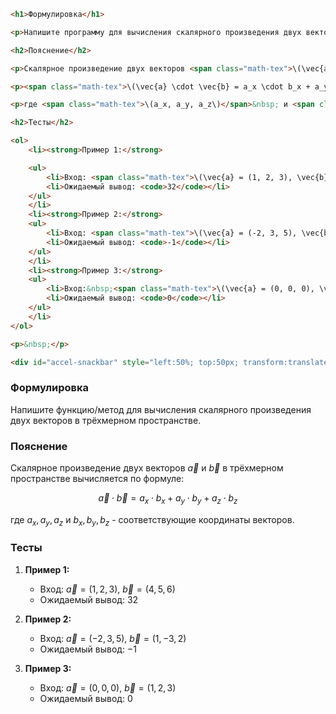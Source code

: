 ```html
<h1>Формулировка</h1>

<p>Напишите программу для вычисления скалярного произведения двух векторов в трёхмерном пространстве.</p>

<h2>Пояснение</h2>

<p>Скалярное произведение двух векторов <span class="math-tex">\(\vec{a}\)</span> и <span class="math-tex">\(\vec{b}\)</span> в трёхмерном пространстве вычисляется по формуле:</p>

<p><span class="math-tex">\(\vec{a} \cdot \vec{b} = a_x \cdot b_x + a_y \cdot b_y + a_z \cdot b_z\)</span></p>

<p>где <span class="math-tex">\(a_x, a_y, a_z\)</span>&nbsp; и <span class="math-tex">\(b_x, b_y, b_z\)</span>&mdash; соответствующие координаты векторов.</p>

<h2>Тесты</h2>

<ol>
	<li><strong>Пример 1:</strong>

	<ul>
		<li>Вход: <span class="math-tex">\(\vec{a} = (1, 2, 3), \vec{b} = (4, 5, 6)\)</span></li>
		<li>Ожидаемый вывод: <code>32</code></li>
	</ul>
	</li>
	<li><strong>Пример 2:</strong>
	<ul>
		<li>Вход: <span class="math-tex">\(\vec{a} = (-2, 3, 5), \vec{b} = (1, -3, 2)\)</span></li>
		<li>Ожидаемый вывод: <code>-1</code></li>
	</ul>
	</li>
	<li><strong>Пример 3:</strong>
	<ul>
		<li>Вход:&nbsp;<span class="math-tex">\(\vec{a} = (0, 0, 0), \vec{b} = (1, 2, 3)\)</span></li>
		<li>Ожидаемый вывод: <code>0</code></li>
	</ul>
	</li>
</ol>

<p>&nbsp;</p>

<div id="accel-snackbar" style="left:50%; top:50px; transform:translate(-50%, 0px)">&nbsp;</div>


```


### Формулировка
Напишите функцию/метод для вычисления скалярного произведения двух векторов в трёхмерном пространстве.

### Пояснение
Скалярное произведение двух векторов $\vec{a}$ и $\vec{b}$ в трёхмерном пространстве вычисляется по формуле:

$$
\vec{a} \cdot \vec{b} = a_x \cdot b_x + a_y \cdot b_y + a_z \cdot b_z
$$

где $a_x, a_y, a_z$ и $b_x, b_y, b_z$ - соответствующие координаты векторов.

### Тесты

1. **Пример 1:**
   - Вход: $\vec{a} = (1, 2, 3)$, $\vec{b} = (4, 5, 6)$
   - Ожидаемый вывод: $32$

2. **Пример 2:**
   - Вход: $\vec{a} = (-2, 3, 5)$, $\vec{b} = (1, -3, 2)$
   - Ожидаемый вывод: $-1$

3. **Пример 3:**
   - Вход: $\vec{a} = (0, 0, 0)$, $\vec{b} = (1, 2, 3)$
   - Ожидаемый вывод: $0$

